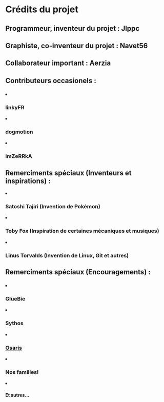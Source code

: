 # Crédits du projet
## Programmeur, inventeur du projet : Jlppc
## Graphiste, co-inventeur du projet : Navet56
## Collaborateur important : Aerzia
## Contributeurs occasionels : <ul>
<li><h3>linkyFR</h3></li>
<li><h3>dogmotion</h3></li>
<li><h3>imZeRRkA</h3></li></ul>

## Remerciments spéciaux (Inventeurs et inspirations) :
<li><h3>Satoshi Tajiri (Invention de Pokémon)</h3></li>
<li><h3>Toby Fox (Inspiration de certaines mécaniques et musiques)</h3></li>
<li><h3>Linus Torvalds (Invention de Linux, Git et autres)</h3></li>
</ul>

## Remerciments spéciaux (Encouragements) : <ul>
<li><h3>GlueBie</h3></li>
<li><h3>Sythos</h3></li>
<li><h3><a href="http://osaris.net/">Osaris</a></h3></li>
<li><h3>Nos familles!</h3></li>
<li><h4>Et autres...</h4></li>
</ul>

